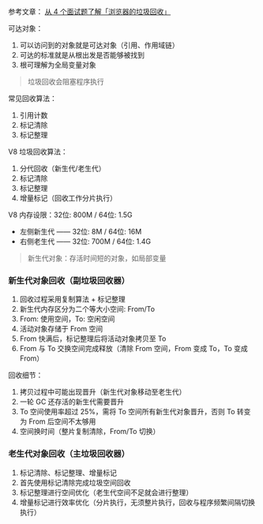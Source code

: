参考文章：
[从 4 个面试题了解「浏览器的垃圾回收」](https://mp.weixin.qq.com/s/hpMGNtHPN_T-Upg9V4L_Jg)


可达对象：
1. 可以访问到的对象就是可达对象（引用、作用域链）
2. 可达的标准就是从根出发是否能够被找到
3. 根可理解为全局变量对象

> 垃圾回收会阻塞程序执行

常见回收算法：
1. 引用计数
2. 标记清除
3. 标记整理

V8 垃圾回收算法：
1. 分代回收（新生代/老生代）
2. 标记清除
2. 标记整理
4. 增量标记（回收工作分片执行）

V8 内存设限：32位: 800M / 64位: 1.5G

* 左侧新生代 —— 32位: 8M / 64位: 16M
* 右侧老生代 —— 32位: 700M / 64位: 1.4G

> 新生代对象：存活时间短的对象，如局部变量

### 新生代对象回收（副垃圾回收器）
1. 回收过程采用复制算法 + 标记整理
2. 新生代内存区分为二个等大小空间: From/To
3. From: 使用空间，To: 空闲空间
4. 活动对象存储于 From 空间
5. From 快满后，标记整理后将活动对象拷贝至 To
6. From 与 To 交换空间完成释放（清除 From 空间，From 变成 To，To 变成 From）


回收细节：
1. 拷贝过程中可能出现晋升（新生代对象移动至老生代）
2. 一轮 GC 还存活的新生代需要晋升
3. To 空间使用率超过 25%，需将 To 空间所有新生代对象晋升，否则 To 转变为 From 后空间不太够用
4. 空间换时间（整片复制清除，From/To 切换）

### 老生代对象回收（主垃圾回收器）
1. 标记清除、标记整理、增量标记
2. 首先使用标记清除完成垃圾空间回收
3. 标记整理进行空间优化（老生代空间不足就会进行整理）
4. 增量标记进行效率优化（分片执行，无须整片执行，回收与程序频繁间隔切换执行）
